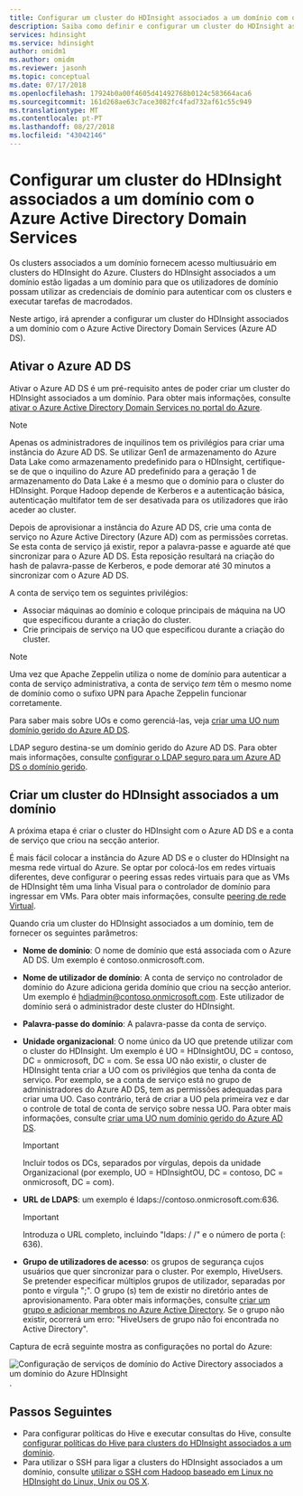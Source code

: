 ```yaml
---
title: Configurar um cluster do HDInsight associados a um domínio com o Azure AD DS
description: Saiba como definir e configurar um cluster do HDInsight associados a um domínio com o Azure Active Directory Domain Services
services: hdinsight
ms.service: hdinsight
author: omidm1
ms.author: omidm
ms.reviewer: jasonh
ms.topic: conceptual
ms.date: 07/17/2018
ms.openlocfilehash: 17924b0a00f4605d41492768b0124c583664aca6
ms.sourcegitcommit: 161d268ae63c7ace3082fc4fad732af61c55c949
ms.translationtype: MT
ms.contentlocale: pt-PT
ms.lasthandoff: 08/27/2018
ms.locfileid: "43042146"
---
```

# <a name="configure-a-domain-joined-hdinsight-cluster-by-using-azure-active-directory-domain-services"></a>Configurar um cluster do HDInsight associados a um domínio com o Azure Active Directory Domain Services

Os clusters associados a um domínio fornecem acesso multiusuário em clusters do HDInsight do Azure. Clusters do HDInsight associados a um domínio estão ligadas a um domínio para que os utilizadores de domínio possam utilizar as credenciais de domínio para autenticar com os clusters e executar tarefas de macrodados. 

Neste artigo, irá aprender a configurar um cluster do HDInsight associados a um domínio com o Azure Active Directory Domain Services (Azure AD DS).

## <a name="enable-azure-ad-ds"></a>Ativar o Azure AD DS

Ativar o Azure AD DS é um pré-requisito antes de poder criar um cluster do HDInsight associados a um domínio. Para obter mais informações, consulte [ativar o Azure Active Directory Domain Services no portal do Azure](../../active-directory-domain-services/active-directory-ds-getting-started.md). 

> [!NOTE]
> Apenas os administradores de inquilinos tem os privilégios para criar uma instância do Azure AD DS. Se utilizar Gen1 de armazenamento do Azure Data Lake como armazenamento predefinido para o HDInsight, certifique-se de que o inquilino do Azure AD predefinido para a geração 1 de armazenamento do Data Lake é a mesmo que o domínio para o cluster do HDInsight. Porque Hadoop depende de Kerberos e a autenticação básica, autenticação multifator tem de ser desativada para os utilizadores que irão aceder ao cluster.

Depois de aprovisionar a instância do Azure AD DS, crie uma conta de serviço no Azure Active Directory (Azure AD) com as permissões corretas. Se esta conta de serviço já existir, repor a palavra-passe e aguarde até que sincronizar para o Azure AD DS. Esta reposição resultará na criação do hash de palavra-passe de Kerberos, e pode demorar até 30 minutos a sincronizar com o Azure AD DS. 

A conta de serviço tem os seguintes privilégios:

- Associar máquinas ao domínio e coloque principais de máquina na UO que especificou durante a criação do cluster.
- Crie principais de serviço na UO que especificou durante a criação do cluster.

> [!NOTE]
> Uma vez que Apache Zeppelin utiliza o nome de domínio para autenticar a conta de serviço administrativa, a conta de serviço *tem* têm o mesmo nome de domínio como o sufixo UPN para Apache Zeppelin funcionar corretamente.

Para saber mais sobre UOs e como gerenciá-las, veja [criar uma UO num domínio gerido do Azure AD DS](../../active-directory-domain-services/active-directory-ds-admin-guide-create-ou.md). 

LDAP seguro destina-se um domínio gerido do Azure AD DS. Para obter mais informações, consulte [configurar o LDAP seguro para um Azure AD DS o domínio gerido](../../active-directory-domain-services/active-directory-ds-admin-guide-configure-secure-ldap.md).

## <a name="create-a-domain-joined-hdinsight-cluster"></a>Criar um cluster do HDInsight associados a um domínio

A próxima etapa é criar o cluster do HDInsight com o Azure AD DS e a conta de serviço que criou na secção anterior.

É mais fácil colocar a instância do Azure AD DS e o cluster do HDInsight na mesma rede virtual do Azure. Se optar por colocá-los em redes virtuais diferentes, deve configurar o peering essas redes virtuais para que as VMs de HDInsight têm uma linha Visual para o controlador de domínio para ingressar em VMs. Para obter mais informações, consulte [peering de rede Virtual](../../virtual-network/virtual-network-peering-overview.md).

Quando cria um cluster do HDInsight associados a um domínio, tem de fornecer os seguintes parâmetros:

- **Nome de domínio**: O nome de domínio que está associada com o Azure AD DS. Um exemplo é contoso.onmicrosoft.com.

- **Nome de utilizador de domínio**: A conta de serviço no controlador de domínio do Azure adiciona gerida domínio que criou na secção anterior. Um exemplo é hdiadmin@contoso.onmicrosoft.com. Este utilizador de domínio será o administrador deste cluster do HDInsight.

- **Palavra-passe do domínio**: A palavra-passe da conta de serviço.

- **Unidade organizacional**: O nome único da UO que pretende utilizar com o cluster do HDInsight. Um exemplo é UO = HDInsightOU, DC = contoso, DC = onmicrosoft, DC = com. Se essa UO não existir, o cluster de HDInsight tenta criar a UO com os privilégios que tenha da conta de serviço. Por exemplo, se a conta de serviço está no grupo de administradores do Azure AD DS, tem as permissões adequadas para criar uma UO. Caso contrário, terá de criar a UO pela primeira vez e dar o controle de total de conta de serviço sobre nessa UO. Para obter mais informações, consulte [criar uma UO num domínio gerido do Azure AD DS](../../active-directory-domain-services/active-directory-ds-admin-guide-create-ou.md).

    > [!IMPORTANT]
    > Incluir todos os DCs, separados por vírgulas, depois da unidade Organizacional (por exemplo, UO = HDInsightOU, DC = contoso, DC = onmicrosoft, DC = com).

- **URL de LDAPS**: um exemplo é ldaps://contoso.onmicrosoft.com:636.

    > [!IMPORTANT]
    > Introduza o URL completo, incluindo "ldaps: / /" e o número de porta (: 636).

- **Grupo de utilizadores de acesso**: os grupos de segurança cujos usuários que quer sincronizar para o cluster. Por exemplo, HiveUsers. Se pretender especificar múltiplos grupos de utilizador, separadas por ponto e vírgula ";". O grupo (s) tem de existir no diretório antes de aprovisionamento. Para obter mais informações, consulte [criar um grupo e adicionar membros no Azure Active Directory](../../active-directory/fundamentals/active-directory-groups-create-azure-portal.md). Se o grupo não existir, ocorrerá um erro: "HiveUsers de grupo não foi encontrada no Active Directory".

Captura de ecrã seguinte mostra as configurações no portal do Azure:

   ![Configuração de serviços de domínio do Active Directory associados a um domínio do Azure HDInsight](./media/apache-domain-joined-configure-using-azure-adds/hdinsight-domain-joined-configuration-azure-aads-portal.png).


## <a name="next-steps"></a>Passos Seguintes
* Para configurar políticas do Hive e executar consultas do Hive, consulte [configurar políticas do Hive para clusters do HDInsight associados a um domínio](apache-domain-joined-run-hive.md).
* Para utilizar o SSH para ligar a clusters do HDInsight associados a um domínio, consulte [utilizar o SSH com Hadoop baseado em Linux no HDInsight do Linux, Unix ou OS X](../hdinsight-hadoop-linux-use-ssh-unix.md#domainjoined).

